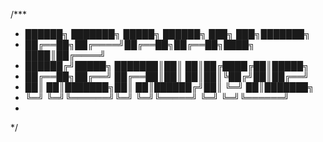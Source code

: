 /***
 *    ██████╗ ███████╗ █████╗ ██████╗ ███╗   ███╗███████╗
 *    ██╔══██╗██╔════╝██╔══██╗██╔══██╗████╗ ████║██╔════╝
 *    ██████╔╝█████╗  ███████║██║  ██║██╔████╔██║█████╗  
 *    ██╔══██╗██╔══╝  ██╔══██║██║  ██║██║╚██╔╝██║██╔══╝  
 *    ██║  ██║███████╗██║  ██║██████╔╝██║ ╚═╝ ██║███████╗
 *    ╚═╝  ╚═╝╚══════╝╚═╝  ╚═╝╚═════╝ ╚═╝     ╚═╝╚══════╝
 *                                                       
 */
